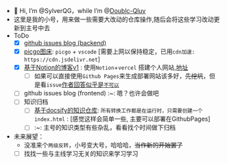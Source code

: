 - 👋 Hi, I’m @SylverQG，while I’m @[Doublc-Qluv](https://github.com/Doublc-Qluv)
- 这里是我的小号，用来做一些需要大改动的仓库操作,随后会将这些学习改动更新到主号中去
- ToDo
  - [x] [github issues blog (backend)](https://github.com/SylverQG/Blogs.git)
  - [x] [picgo图床](https://github.com/SylverQG/picrepo.git): `picgo` + `vscode` [需要上网以保持稳定，已用`cdn加速: https://cdn.jsdelivr.net`]
  - [x] [基于Notion的博客v1](https://github.com/SylverQG/NotionNext.git) : 使用`Notion`+`vercel` 搭建个人网站,[地址](https://notion-next-kappa-ruby.vercel.app/)
    - [ ] 如果可以直接使用`Github Pages`来生成部署网站该多好，~~先挖坑~~，但是看`issue`[作者回答似乎是`不可以`](https://github.com/tangly1024/NotionNext/issues/1401)
  - [ ] github issues blog (frontend) :~: 嗯？也许会做吧
  - [ ] 知识归档
    - [ ] [基于docsify的知识仓库](https://github.com/SylverQG/docsify.git): `所有转换工作都是在运行时，只需要创建一个 index.html` : [感觉这样会简单一些, 主要可以部署在GithubPages]
    - [ ] :~: 主号的知识类型有些杂乱，看看找个时间做下归档
- 未来展望：
  - 没准来个`两级反转`，小号变大号，哈哈哈，~~当作新的开始罢了~~
  - [ ] 找找一些与主线学习无关的知识来学习学习
